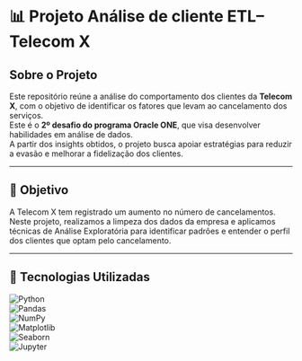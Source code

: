 # 📊 Projeto Análise de cliente ETL– Telecom X

## Sobre o Projeto

Este repositório reúne a análise do comportamento dos clientes da **Telecom X**, com o objetivo de identificar os fatores que levam ao cancelamento dos serviços.  
Este é o **2º desafio do programa Oracle ONE**, que visa desenvolver habilidades em análise de dados.  
A partir dos insights obtidos, o projeto busca apoiar estratégias para reduzir a evasão e melhorar a fidelização dos clientes.

---

## 📌 Objetivo

A Telecom X tem registrado um aumento no número de cancelamentos.  
Neste projeto, realizamos a limpeza dos dados da empresa e aplicamos técnicas de Análise Exploratória para identificar padrões e entender o perfil dos clientes que optam pelo cancelamento.

---

## 🧰 Tecnologias Utilizadas

![Python](https://img.shields.io/badge/Python-3776AB?style=for-the-badge&logo=python&logoColor=white)  
![Pandas](https://img.shields.io/badge/Pandas-150458?style=for-the-badge&logo=pandas&logoColor=white)  
![NumPy](https://img.shields.io/badge/NumPy-013243?style=for-the-badge&logo=numpy&logoColor=white)  
![Matplotlib](https://img.shields.io/badge/Matplotlib-11557C?style=for-the-badge&logo=matplotlib&logoColor=white)  
![Seaborn](https://img.shields.io/badge/Seaborn-2D7188?style=for-the-badge&logo=seaborn&logoColor=white)  
![Jupyter](https://img.shields.io/badge/Jupyter-F37626?style=for-the-badge&logo=jupyter&logoColor=white)

